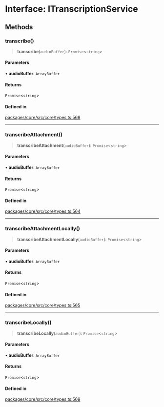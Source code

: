 # Interface: ITranscriptionService

## Methods

### transcribe()

> **transcribe**(`audioBuffer`): `Promise`\<`string`\>

#### Parameters

• **audioBuffer**: `ArrayBuffer`

#### Returns

`Promise`\<`string`\>

#### Defined in

[packages/core/src/core/types.ts:568](https://github.com/ai16z/eliza/blob/main/packages/core/src/core/types.ts#L568)

***

### transcribeAttachment()

> **transcribeAttachment**(`audioBuffer`): `Promise`\<`string`\>

#### Parameters

• **audioBuffer**: `ArrayBuffer`

#### Returns

`Promise`\<`string`\>

#### Defined in

[packages/core/src/core/types.ts:564](https://github.com/ai16z/eliza/blob/main/packages/core/src/core/types.ts#L564)

***

### transcribeAttachmentLocally()

> **transcribeAttachmentLocally**(`audioBuffer`): `Promise`\<`string`\>

#### Parameters

• **audioBuffer**: `ArrayBuffer`

#### Returns

`Promise`\<`string`\>

#### Defined in

[packages/core/src/core/types.ts:565](https://github.com/ai16z/eliza/blob/main/packages/core/src/core/types.ts#L565)

***

### transcribeLocally()

> **transcribeLocally**(`audioBuffer`): `Promise`\<`string`\>

#### Parameters

• **audioBuffer**: `ArrayBuffer`

#### Returns

`Promise`\<`string`\>

#### Defined in

[packages/core/src/core/types.ts:569](https://github.com/ai16z/eliza/blob/main/packages/core/src/core/types.ts#L569)

